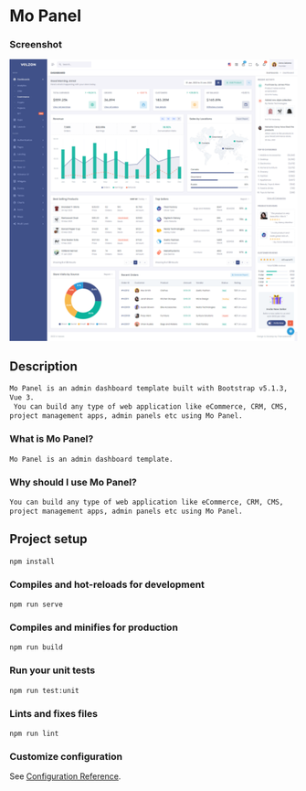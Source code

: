 # Mo Panel

### Screenshot
![Mo Panel screenshot](src/assets/images/screenshots/mo-panel.png)

## Description
```
Mo Panel is an admin dashboard template built with Bootstrap v5.1.3, Vue 3.
 You can build any type of web application like eCommerce, CRM, CMS, project management apps, admin panels etc using Mo Panel.
```

### What is Mo Panel?
```
Mo Panel is an admin dashboard template.
```

### Why should I use Mo Panel?
```
You can build any type of web application like eCommerce, CRM, CMS, project management apps, admin panels etc using Mo Panel.
```

## Project setup
```
npm install
```

### Compiles and hot-reloads for development
```
npm run serve
```

### Compiles and minifies for production
```
npm run build
```

### Run your unit tests
```
npm run test:unit
```

### Lints and fixes files
```
npm run lint
```

### Customize configuration
See [Configuration Reference](https://cli.vuejs.org/config/).
